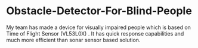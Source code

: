 # Obstacle-Detector-For-Blind-People
My team has made a device for visually impaired people which is based on Time of Flight Sensor (VL53L0X) . It has quick response capabilities and much more efficient than sonar sensor based solution.

